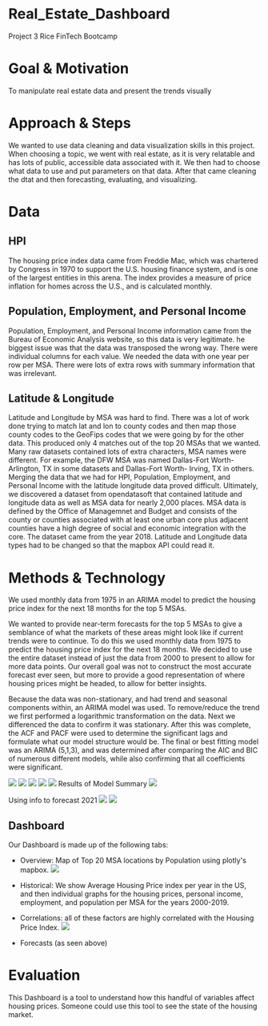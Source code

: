 # Real_Estate_Dashboard
Project 3 Rice FinTech Bootcamp

# Goal & Motivation
To manipulate real estate data and present the trends visually

# Approach & Steps
We wanted to use data cleaning and data visualization skills in this project. When choosing a topic, we went with real estate, as it is very relatable and has lots of public, accessible data associated with it. We then had to choose what data to use and put parameters on that data. After that came cleaning the dtat and then forecasting, evaluating, and visualizing. 
# Data
## HPI
The housing price index data came from Freddie Mac, which was chartered by Congress in 1970 to support the U.S. housing finance system, and is one of the largest entities in this arena. The index provides a measure of price inflation for homes across the U.S., and is calculated monthly.

## Population, Employment, and Personal Income
Population, Employment, and Personal Income information came from the Bureau of Economic Analysis website, so this data is very legitimate. he biggest issue was that the data was transposed the wrong way. There were individual columns for each value. We needed the data with one year per row per MSA. There were lots of extra rows with summary information that was irrelevant. 


## Latitude & Longitude
Latitude and Longitude by MSA was hard to find. There was a lot of work done trying to match lat and lon to county codes and then map those county codes to the GeoFips codes that we were going by for the other data. This produced only 4 matches out of the top 20 MSAs that we wanted. Many raw datasets contained lots of extra characters, MSA names were different. For example, the DFW MSA was named Dallas-Fort Worth- Arlington, TX in some datasets and Dallas-Fort Worth- Irving, TX in others. Merging the data that we had for HPI, Population, Employment, and Personal Income with the latitude longitude data proved difficult. Ultimately, we discovered a dataset from opendatasoft that contained latitude and longitude data as well as MSA data for nearly 2,000 places. MSA data is defined by the Office of Managemnet and Budget and consists of the county or counties associated with at least one urban core plus adjacent counties have a high degree of social and economic integration with the core. The dataset came from the year 2018. Latitude and Longitude data types had to be changed so that the mapbox API could read it.



# Methods & Technology
We used monthly data from 1975 in an ARIMA model to predict the housing price index for the next 18 months for the top 5 MSAs.  

We wanted to provide near-term forecasts for the top 5 MSAs to give a semblance of what the markets of these areas might look like if current trends were to continue. To do this we used monthly data from 1975 to predict the housing price index for the next 18 months. We decided to use the entire dataset instead of just the data from 2000 to present to allow for more data points. Our overall goal was not to construct the most accurate forecast ever seen, but more to provide a good representation of where housing prices might be headed, to allow for better insights. 

Because the data was non-stationary, and had trend and seasonal components within, an ARIMA model was used. To remove/reduce the trend we first performed a logarithmic transformation on the data. Next we differenced the data to confirm it was stationary. After this was complete, the ACF and PACF were used to determine the significant lags and formulate what our model structure would be. The final or best fitting model was an ARIMA (5,1,3), and was determined after comparing the AIC and BIC of numerous different models, while also confirming that all coefficients were significant. 


![](images_ReadME/timeseries.png)
![](images_ReadME/timeseries3.png)
![](images_ReadME/timeseries4.png)
![](images_ReadME/timeseries5.png)
![](images_ReadME/timeseries6.png)
Results of Model Summary
![](images_ReadME/timeseries7.png)

Using info to forecast 2021
![](images_ReadME/timeseries8.png)
![](images_ReadME/timeseries9.png)




## Dashboard
Our Dashboard is made up of the following tabs:
* Overview:
Map of Top 20 MSA locations by Population using plotly's mapbox. 
![](images_ReadME/mapbox.png)

* Historical: We show Average Housing Price index per year in the US, and then individual graphs for the housing prices, personal income, employment, and population per MSA for the years 2000-2019.

* Correlations: all of these factors are highly correlated with the Housing Price Index. 
![](images_ReadME/heatmap.png)

* Forecasts (as seen above)


# Evaluation
This Dashboard is a tool to understand how this handful of variables affect housing prices. Someone could use this tool to see the state of the housing market. 